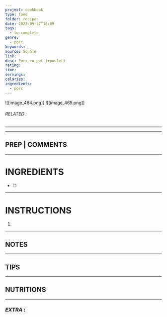 ```yaml
---
project: cookbook
type: food
folder: recipes
date: 2023-09-27T18:09
tags:
  - to-complete
genre:
  - porc
keywords: 
source: Sophie
link: 
desc: Porc en pot (+poulet)
rating: 
time: 
servings: 
calories: 
ingredients:
  - porc
---
```


![[image_464.png]]
![[image_465.png]]
###### *RELATED* : 
---


---
## PREP | COMMENTS



---
# INGREDIENTS

- [ ] 

---
# INSTRUCTIONS

1. 

---
## NOTES



---
## TIPS



---
## NUTRITIONS



---
### *EXTRA* :



